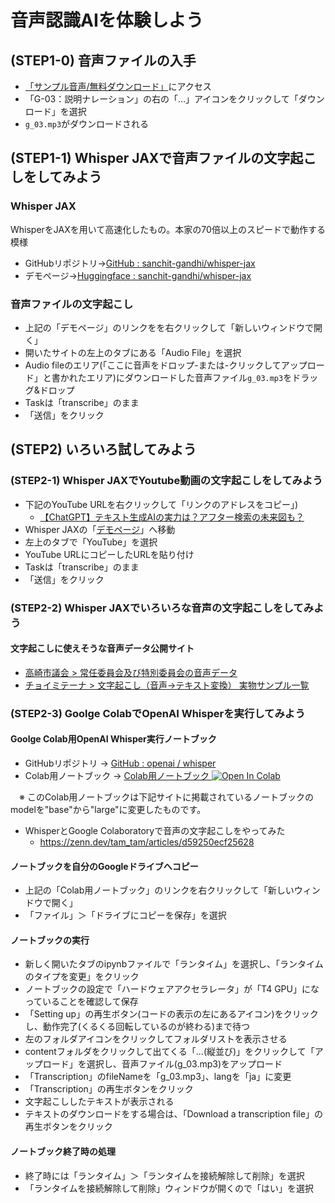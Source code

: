 # 音声認識AIを体験しよう

## (STEP1-0) 音声ファイルの入手

- [「サンプル音声/無料ダウンロード」](http://pro-video.jp/voice/announce/)にアクセス
- 「G-03：説明ナレーション」の右の「…」アイコンをクリックして「ダウンロード」を選択
- `g_03.mp3`がダウンロードされる

## (STEP1-1) Whisper JAXで音声ファイルの文字起こしをしてみよう

### Whisper JAX

WhisperをJAXを用いて高速化したもの。本家の70倍以上のスピードで動作する模様

- GitHubリポジトリ→[GitHub : sanchit-gandhi/whisper-jax](https://github.com/sanchit-gandhi/whisper-jax)
- デモページ→[Huggingface : sanchit-gandhi/whisper-jax](https://huggingface.co/spaces/sanchit-gandhi/whisper-jax)

### 音声ファイルの文字起こし

- 上記の「デモページ」のリンクをを右クリックして「新しいウィンドウで開く」
- 開いたサイトの左上のタブにある「Audio File」を選択
- Audio fileのエリア(「ここに音声をドロップ-または-クリックしてアップロード」と書かれたエリア)にダウンロードした音声ファイル`g_03.mp3`をドラッグ&ドロップ
- Taskは「transcribe」のまま
- 「送信」をクリック

## (STEP2) いろいろ試してみよう

### (STEP2-1) Whisper JAXでYoutube動画の文字起こしをしてみよう

- 下記のYouTube URLを右クリックして「リンクのアドレスをコピー」)
  - [【ChatGPT】テキスト生成AIの実力は？アフター検索の未来図も？](https://www.youtube.com/watch?v=cxORx5wOeV0)
- Whisper JAXの「[デモページ](https://huggingface.co/spaces/sanchit-gandhi/whisper-jax)」へ移動
- 左上のタブで「YouTube」を選択
- YouTube URLにコピーしたURLを貼り付け
- Taskは「transcribe」のまま
- 「送信」をクリック

### (STEP2-2) Whisper JAXでいろいろな音声の文字起こしをしてみよう

#### 文字起こしに使えそうな音声データ公開サイト

- [高崎市議会 > 常任委員会及び特別委員会の音声データ](https://www.city.takasaki.gunma.jp/docs/2020050800076/)
- [チョイミテーナ > 文字起こし（音声→テキスト変換） 実物サンプル一覧](https://choimitena.com/Audio/Sample)

### (STEP2-3) Goolge ColabでOpenAI Whisperを実行してみよう

#### Goolge Colab用OpenAI Whisper実行ノートブック

- GitHubリポジトリ → [GitHub : openai / whisper](https://github.com/openai/whisper)
- Colab用ノートブック → [Colab用ノートブック ![Open In Colab](https://colab.research.google.com/assets/colab-badge.svg)](https://colab.research.google.com/github/OkinawaOpenLaboratory/ool-tech-connect/blob/main/History/OTC20231206/VoiceRecogAI/whisper_large.ipynb)

　※ このColab用ノートブックは下記サイトに掲載されているノートブックのmodelを"base"から"large"に変更したものです。

- WhisperとGoogle Colaboratoryで音声の文字起こしをやってみた
  - https://zenn.dev/tam_tam/articles/d59250ecf25628

#### ノートブックを自分のGoogleドライブへコピー

- 上記の「Colab用ノートブック」のリンクを右クリックして「新しいウィンドウで開く」
- 「ファイル」＞「ドライブにコピーを保存」を選択

#### ノートブックの実行

- 新しく開いたタブのipynbファイルで「ランタイム」を選択し、「ランタイムのタイプを変更」をクリック
- ノートブックの設定で「ハードウェアアクセラレータ」が「T4 GPU」になっていることを確認して保存
- 「Setting up」の再生ボタン(コードの表示の左にあるアイコン)をクリックし、動作完了(くるくる回転しているのが終わる)まで待つ
- 左のフォルダアイコンをクリックしてフォルダリストを表示させる
- contentフォルダをクリックして出てくる「…(縦並び)」をクリックして「アップロード」を選択し、音声ファイル(g_03.mp3)をアップロード
- 「Transcription」のfileNameを「g_03.mp3」、langを「ja」に変更
- 「Transcription」の再生ボタンをクリック
- 文字起こししたテキストが表示される
- テキストのダウンロードをする場合は、「Download a transcription file」の再生ボタンをクリック

#### ノートブック終了時の処理

- 終了時には「ランタイム」＞「ランタイムを接続解除して削除」を選択
- 「ランタイムを接続解除して削除」ウィンドウが開くので「はい」を選択

